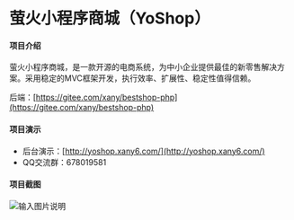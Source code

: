 # 萤火小程序商城（YoShop）


#### 项目介绍
萤火小程序商城，是一款开源的电商系统，为中小企业提供最佳的新零售解决方案。采用稳定的MVC框架开发，执行效率、扩展性、稳定性值得信赖。

后端：[https://gitee.com/xany/bestshop-php](https://gitee.com/xany/bestshop-php)

#### 项目演示
- 后台演示：[http://yoshop.xany6.com/](http://yoshop.xany6.com/)
- QQ交流群：678019581

#### 项目截图
![输入图片说明](https://gitee.com/uploads/images/2018/0629/144738_39b279a7_597459.png "前端.png")
